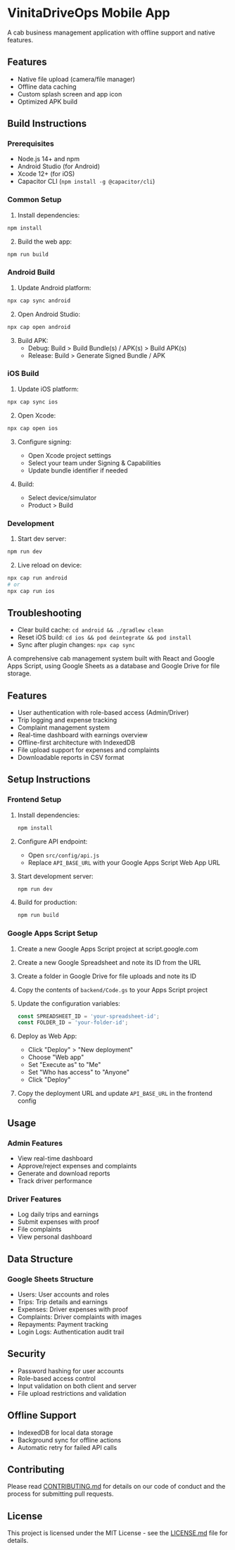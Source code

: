 # VinitaDriveOps Mobile App

A cab business management application with offline support and native features.

## Features

- Native file upload (camera/file manager)
- Offline data caching
- Custom splash screen and app icon
- Optimized APK build

## Build Instructions

### Prerequisites

- Node.js 14+ and npm
- Android Studio (for Android)
- Xcode 12+ (for iOS)
- Capacitor CLI (`npm install -g @capacitor/cli`)

### Common Setup

1. Install dependencies:
```bash
npm install
```

2. Build the web app:
```bash
npm run build
```

### Android Build

1. Update Android platform:
```bash
npx cap sync android
```

2. Open Android Studio:
```bash
npx cap open android
```

3. Build APK:
   - Debug: Build > Build Bundle(s) / APK(s) > Build APK(s)
   - Release: Build > Generate Signed Bundle / APK

### iOS Build

1. Update iOS platform:
```bash
npx cap sync ios
```

2. Open Xcode:
```bash
npx cap open ios
```

3. Configure signing:
   - Open Xcode project settings
   - Select your team under Signing & Capabilities
   - Update bundle identifier if needed

4. Build:
   - Select device/simulator
   - Product > Build

### Development

1. Start dev server:
```bash
npm run dev
```

2. Live reload on device:
```bash
npx cap run android
# or
npx cap run ios
```

## Troubleshooting

- Clear build cache: `cd android && ./gradlew clean`
- Reset iOS build: `cd ios && pod deintegrate && pod install`
- Sync after plugin changes: `npx cap sync`

A comprehensive cab management system built with React and Google Apps Script, using Google Sheets as a database and Google Drive for file storage.

## Features

- User authentication with role-based access (Admin/Driver)
- Trip logging and expense tracking
- Complaint management system
- Real-time dashboard with earnings overview
- Offline-first architecture with IndexedDB
- File upload support for expenses and complaints
- Downloadable reports in CSV format

## Setup Instructions

### Frontend Setup

1. Install dependencies:
   ```bash
   npm install
   ```

2. Configure API endpoint:
   - Open `src/config/api.js`
   - Replace `API_BASE_URL` with your Google Apps Script Web App URL

3. Start development server:
   ```bash
   npm run dev
   ```

4. Build for production:
   ```bash
   npm run build
   ```

### Google Apps Script Setup

1. Create a new Google Apps Script project at script.google.com

2. Create a new Google Spreadsheet and note its ID from the URL

3. Create a folder in Google Drive for file uploads and note its ID

4. Copy the contents of `backend/Code.gs` to your Apps Script project

5. Update the configuration variables:
   ```javascript
   const SPREADSHEET_ID = 'your-spreadsheet-id';
   const FOLDER_ID = 'your-folder-id';
   ```

6. Deploy as Web App:
   - Click "Deploy" > "New deployment"
   - Choose "Web app"
   - Set "Execute as" to "Me"
   - Set "Who has access" to "Anyone"
   - Click "Deploy"

7. Copy the deployment URL and update `API_BASE_URL` in the frontend config

## Usage

### Admin Features
- View real-time dashboard
- Approve/reject expenses and complaints
- Generate and download reports
- Track driver performance

### Driver Features
- Log daily trips and earnings
- Submit expenses with proof
- File complaints
- View personal dashboard

## Data Structure

### Google Sheets Structure
- Users: User accounts and roles
- Trips: Trip details and earnings
- Expenses: Driver expenses with proof
- Complaints: Driver complaints with images
- Repayments: Payment tracking
- Login Logs: Authentication audit trail

## Security

- Password hashing for user accounts
- Role-based access control
- Input validation on both client and server
- File upload restrictions and validation

## Offline Support

- IndexedDB for local data storage
- Background sync for offline actions
- Automatic retry for failed API calls

## Contributing

Please read [CONTRIBUTING.md](CONTRIBUTING.md) for details on our code of conduct and the process for submitting pull requests.

## License

This project is licensed under the MIT License - see the [LICENSE.md](LICENSE.md) file for details.